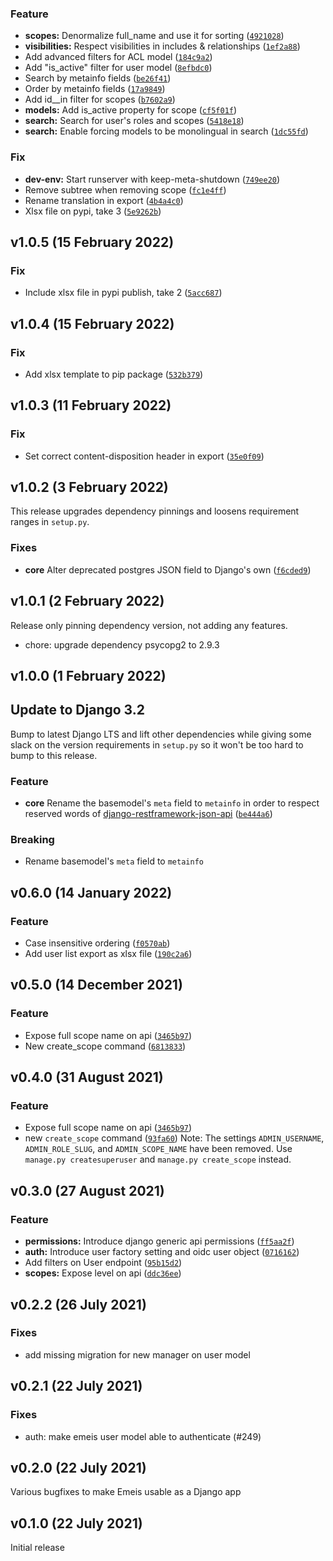 
### Feature
* **scopes:** Denormalize full_name and use it for sorting ([`4921028`](https://github.com/projectcaluma/emeis/commit/49210282c2dca850f895cb6e2b394f9ed35171bc))
* **visibilities:** Respect visibilities in includes & relationships ([`1ef2a88`](https://github.com/projectcaluma/emeis/commit/1ef2a881e7350935779e495d2edc6afaade4e75b))
* Add advanced filters for ACL model ([`184c9a2`](https://github.com/projectcaluma/emeis/commit/184c9a26a29443e7036dc4f23f8589cc8e4cffd5))
* Add "is_active" filter for user model ([`8efbdc0`](https://github.com/projectcaluma/emeis/commit/8efbdc0a6cb3d5d0b74fa92aa9e5801f9ab270e5))
* Search by metainfo fields ([`be26f41`](https://github.com/projectcaluma/emeis/commit/be26f415c5f9813e66e297ebee8c7f71bb055e66))
* Order by metainfo fields ([`17a9849`](https://github.com/projectcaluma/emeis/commit/17a98492cf0743727fcae6322641fd4fc839d070))
* Add id__in filter for scopes ([`b7602a9`](https://github.com/projectcaluma/emeis/commit/b7602a9a82fc3a5972047137a866bc971cbf7ff8))
* **models:** Add is_active property for scope ([`cf5f01f`](https://github.com/projectcaluma/emeis/commit/cf5f01fed61cf4adefbf05b37ff3e8f0b1ad129f))
* **search:** Search for user's roles and scopes ([`5418e18`](https://github.com/projectcaluma/emeis/commit/5418e18756a855ada4c1c039bb9e72e75efc53f0))
* **search:** Enable forcing models to be monolingual in search ([`1dc55fd`](https://github.com/projectcaluma/emeis/commit/1dc55fd83c534bb5949ccecadc1dbc04877d9c7f))

### Fix
* **dev-env:** Start runserver  with keep-meta-shutdown ([`749ee20`](https://github.com/projectcaluma/emeis/commit/749ee208df3475dffe885d186986cd389e6c96c9))
* Remove subtree when removing scope ([`fc1e4ff`](https://github.com/projectcaluma/emeis/commit/fc1e4ff577d95d245375f8c16ca17a49f5dd39a7))
* Rename translation in export ([`4b4a4c0`](https://github.com/projectcaluma/emeis/commit/4b4a4c066e0e30dadf56db84db7756c90d22f531))
* Xlsx file on pypi, take 3 ([`5e9262b`](https://github.com/projectcaluma/emeis/commit/5e9262b5ccd9cbba61d2b8aeb9cab98ca4a439b2))


## v1.0.5 (15 February 2022)

### Fix
* Include xlsx file in pypi publish, take 2 ([`5acc687`](https://github.com/projectcaluma/emeis/commit/5acc68780a6ce2403c6780fd8766f1b99d299e50))

## v1.0.4 (15 February 2022)

### Fix
* Add xlsx template to pip package ([`532b379`](https://github.com/projectcaluma/emeis/commit/532b379edfcebc6d8a7ea6ff6c176682a0b74806))

## v1.0.3 (11 February 2022)

### Fix
* Set correct content-disposition header in export ([`35e0f09`](https://github.com/projectcaluma/emeis/commit/35e0f09aa99d552d70f6920ce61df989fb9d01ad))

## v1.0.2 (3 February 2022)

This release upgrades dependency pinnings and loosens requirement ranges in `setup.py`.

### Fixes
* **core** Alter deprecated postgres JSON field to Django's own ([`f6cded9`](https://github.com/projectcaluma/emeis/commit/f6cded94a602ff16842f85340ece0dfa55ad12dc))

## v1.0.1 (2 February 2022)

Release only pinning dependency version, not adding any features.
* chore: upgrade dependency psycopg2 to 2.9.3

## v1.0.0 (1 February 2022)

## Update to Django 3.2
Bump to latest Django LTS and lift other dependencies while giving some slack on the version requirements in `setup.py` so it won't be too hard to bump to this release.

### Feature
* **core** Rename the basemodel's `meta` field to `metainfo` in order to respect reserved words of [django-restframework-json-api](https://github.com/django-json-api/django-rest-framework-json-api/blob/main/CHANGELOG.md#430---2021-12-10) ([`be444a6`](https://github.com/projectcaluma/emeis/pull/298/commits/be444a622b05139df041b2530018672cb95dad91))

### Breaking
* Rename basemodel's `meta` field to `metainfo`

## v0.6.0 (14 January 2022)

### Feature
* Case insensitive ordering ([`f0570ab`](https://github.com/projectcaluma/emeis/commit/f0570ab9a25e02d8e5aff96a8eb30a48b5d24692))
* Add user list export as xlsx file ([`190c2a6`](https://github.com/projectcaluma/emeis/commit/190c2a6d2ca05a7f862d84623d4675a730b03ad4))

## v0.5.0 (14 December 2021)

### Feature
* Expose full scope name on api ([`3465b97`](https://github.com/projectcaluma/emeis/commit/3465b97862e1b56a7ebfe6f4e2aeb273025141b7))
* New create_scope command ([`6813833`](https://github.com/projectcaluma/emeis/commit/68138334729d7cf53bc90acf629a7e0ade1ff56b))


## v0.4.0 (31 August 2021)

### Feature

* Expose full scope name on api ([`3465b97`](https://github.com/projectcaluma/emeis/commit/3465b97862e1b56a7ebfe6f4e2aeb273025141b7))
* new `create_scope` command ([`93fa60`](https://github.com/projectcaluma/emeis/commit/93fa6058b885c5215e3264564eae66c5250406d6))
  Note: The settings `ADMIN_USERNAME`, `ADMIN_ROLE_SLUG`, and `ADMIN_SCOPE_NAME`
  have been removed. Use `manage.py createsuperuser` and `manage.py create_scope`
  instead.


##  v0.3.0 (27 August 2021)

### Feature
* **permissions:** Introduce django generic api permissions ([`ff5aa2f`](https://github.com/projectcaluma/emeis/commit/ff5aa2f5f016d2236f669a0b8f3ea72ac5e67e72))
* **auth:** Introduce user factory setting and oidc user object ([`0716162`](https://github.com/projectcaluma/emeis/commit/0716162bf8963d7e167a8935e1f0dd3aff79a91d))
* Add filters on User endpoint ([`95b15d2`](https://github.com/projectcaluma/emeis/commit/95b15d2172a2b7a7bb3d189e6399f4ac97bc576a))
* **scopes:** Expose level on api ([`ddc36ee`](https://github.com/projectcaluma/emeis/commit/ddc36ee9682bb89f1f1f4697cd36e75215cb1a87))


## v0.2.2 (26 July 2021)

### Fixes

* add missing migration for new manager on user model

## v0.2.1 (22 July 2021)

### Fixes

*  auth: make emeis user model able to authenticate (#249)

## v0.2.0 (22 July 2021)

Various bugfixes to make Emeis usable as a Django app


## v0.1.0 (22 July 2021)

Initial release
